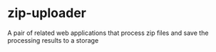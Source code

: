 # zip-uploader
A pair of related web applications that process zip files and save the processing results to a storage
